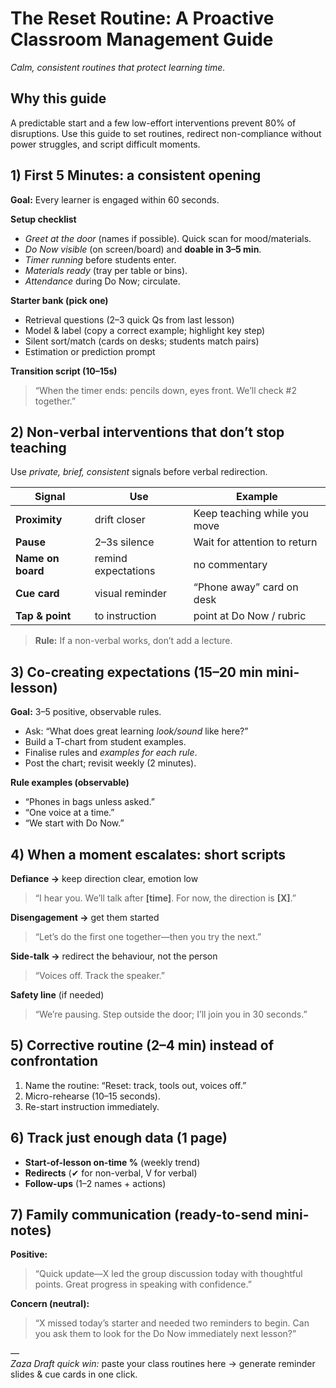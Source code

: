﻿# The Reset Routine: A Proactive Classroom Management Guide
*Calm, consistent routines that protect learning time.*

## Why this guide
A predictable start and a few low-effort interventions prevent 80% of disruptions. Use this guide to set routines, redirect non-compliance without power struggles, and script difficult moments.

## 1) First 5 Minutes: a consistent opening
**Goal:** Every learner is engaged within 60 seconds.

**Setup checklist**
- *Greet at the door* (names if possible). Quick scan for mood/materials.
- *Do Now visible* (on screen/board) and **doable in 3–5 min**.
- *Timer running* before students enter.
- *Materials ready* (tray per table or bins).
- *Attendance* during Do Now; circulate.

**Starter bank (pick one)**
- Retrieval questions (2–3 quick Qs from last lesson)
- Model & label (copy a correct example; highlight key step)
- Silent sort/match (cards on desks; students match pairs)
- Estimation or prediction prompt

**Transition script (10–15s)**
> “When the timer ends: pencils down, eyes front. We’ll check #2 together.”

## 2) Non-verbal interventions that don’t stop teaching
Use *private, brief, consistent* signals before verbal redirection.

| Signal | Use | Example |
|---|---|---|
| **Proximity** | drift closer | Keep teaching while you move |
| **Pause** | 2–3s silence | Wait for attention to return |
| **Name on board** | remind expectations | no commentary |
| **Cue card** | visual reminder | “Phone away” card on desk |
| **Tap & point** | to instruction | point at Do Now / rubric |

> **Rule:** If a non-verbal works, don’t add a lecture.

## 3) Co-creating expectations (15–20 min mini-lesson)
**Goal:** 3–5 positive, observable rules.
- Ask: “What does great learning *look/sound* like here?”
- Build a T-chart from student examples.
- Finalise rules and *examples for each rule*.
- Post the chart; revisit weekly (2 minutes).

**Rule examples (observable)**
- “Phones in bags unless asked.”
- “One voice at a time.”
- “We start with Do Now.”

## 4) When a moment escalates: short scripts
**Defiance →** keep direction clear, emotion low  
> “I hear you. We’ll talk after **[time]**. For now, the direction is **[X]**.”

**Disengagement →** get them started  
> “Let’s do the first one together—then you try the next.”

**Side-talk →** redirect the behaviour, not the person  
> “Voices off. Track the speaker.”

**Safety line** (if needed)  
> “We’re pausing. Step outside the door; I’ll join you in 30 seconds.”

## 5) Corrective routine (2–4 min) instead of confrontation
1. Name the routine: “Reset: track, tools out, voices off.”
2. Micro-rehearse (10–15 seconds).
3. Re-start instruction immediately.

## 6) Track just enough data (1 page)
- **Start-of-lesson on-time %** (weekly trend)
- **Redirects** (✔ for non-verbal, V for verbal)
- **Follow-ups** (1–2 names + actions)

## 7) Family communication (ready-to-send mini-notes)
**Positive:**  
> “Quick update—X led the group discussion today with thoughtful points. Great progress in speaking with confidence.”

**Concern (neutral):**  
> “X missed today’s starter and needed two reminders to begin. Can you ask them to look for the Do Now immediately next lesson?”

—  
*Zaza Draft quick win:* paste your class routines here → generate reminder slides & cue cards in one click.
